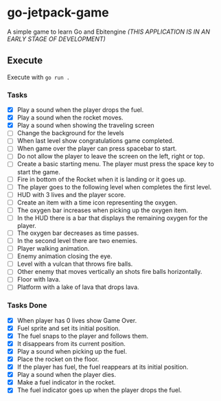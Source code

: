 # go-jetpack-game

A simple game to learn Go and Ebitengine *(THIS APPLICATION IS IN AN EARLY STAGE OF DEVELOPMENT)*

## Execute

Execute with `go run .`

### Tasks

- [x] Play a sound when the player drops the fuel.
- [x] Play a sound when the rocket moves.
- [x] Play a sound when showing the traveling screen
- [ ] Change the background for the levels
- [ ] When last level show congratulations game completed.
- [ ] When game over the player can press spacebar to start.
- [ ] Do not allow the player to leave the screen on the left, right or top.
- [ ] Create a basic starting menu. The player must press the space key to start the game.
- [ ] Fire in bottom of the Rocket when it is landing or it goes up.
- [ ] The player goes to the following level when completes the first level.
- [ ] HUD with 3 lives and the player score.
- [ ] Create an item with a time icon representing the oxygen.
- [ ] The oxygen bar increases when picking up the oxygen item.
- [ ] In the HUD there is a bar that displays the remaining oxygen for the player.
- [ ] The oxygen bar decreases as time passes.
- [ ] In the second level there are two enemies.
- [ ] Player walking animation.
- [ ] Enemy animation closing the eye.
- [ ] Level with a vulcan that throws fire balls.
- [ ] Other enemy that moves vertically an shots fire balls horizontally.
- [ ] Floor with lava.
- [ ] Platform with a lake of lava that drops lava.

### Tasks Done

- [x] When player has 0 lives show Game Over.
- [x] Fuel sprite and set its initial position.
- [x] The fuel snaps to the player and follows them.
- [x] It disappears from its current position.
- [x] Play a sound when picking up the fuel.
- [x] Place the rocket on the floor.
- [x] If the player has fuel, the fuel reappears at its initial position.
- [x] Play a sound when the player dies.
- [x] Make a fuel indicator in the rocket.
- [x] The fuel indicator goes up when the player drops the fuel.
